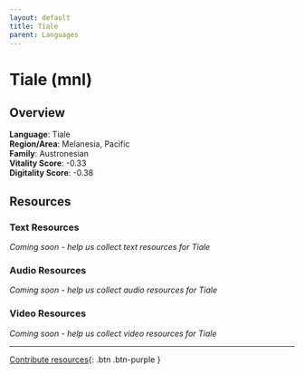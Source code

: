 ```yaml
---
layout: default
title: Tiale
parent: Languages
---
```


# Tiale (mnl)

## Overview

**Language**: Tiale  
**Region/Area**: Melanesia, Pacific  
**Family**: Austronesian  
**Vitality Score**: -0.33  
**Digitality Score**: -0.38  

## Resources

### Text Resources
*Coming soon - help us collect text resources for Tiale*

### Audio Resources
*Coming soon - help us collect audio resources for Tiale*

### Video Resources
*Coming soon - help us collect video resources for Tiale*

---

[Contribute resources](https://fairtrain.github.io/){: .btn .btn-purple }
